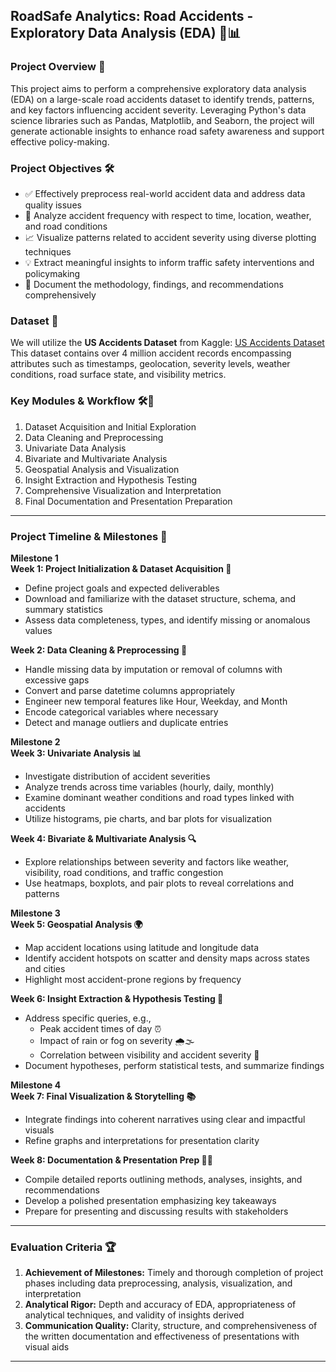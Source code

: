 ## RoadSafe Analytics: Road Accidents - Exploratory Data Analysis (EDA) 🚗📊

### Project Overview 🎯

This project aims to perform a comprehensive exploratory data analysis (EDA) on a large-scale road accidents dataset to identify trends, patterns, and key factors influencing accident severity. Leveraging Python's data science libraries such as Pandas, Matplotlib, and Seaborn, the project will generate actionable insights to enhance road safety awareness and support effective policy-making.

### Project Objectives 🛠️

- ✅ Effectively preprocess real-world accident data and address data quality issues  
- 📅 Analyze accident frequency with respect to time, location, weather, and road conditions  
- 📈 Visualize patterns related to accident severity using diverse plotting techniques  
- 💡 Extract meaningful insights to inform traffic safety interventions and policymaking  
- 📝 Document the methodology, findings, and recommendations comprehensively  

### Dataset 📁

We will utilize the **US Accidents Dataset** from Kaggle: [US Accidents Dataset](https://www.kaggle.com/datasets/sobhanmoosavi/us-accidents)  
This dataset contains over 4 million accident records encompassing attributes such as timestamps, geolocation, severity levels, weather conditions, road surface state, and visibility metrics.

### Key Modules & Workflow 🛠️🚦

1. Dataset Acquisition and Initial Exploration  
2. Data Cleaning and Preprocessing  
3. Univariate Data Analysis  
4. Bivariate and Multivariate Analysis  
5. Geospatial Analysis and Visualization  
6. Insight Extraction and Hypothesis Testing  
7. Comprehensive Visualization and Interpretation  
8. Final Documentation and Presentation Preparation  

---

### Project Timeline & Milestones 📅

**Milestone 1**  
**Week 1: Project Initialization & Dataset Acquisition 🏁**  
- Define project goals and expected deliverables  
- Download and familiarize with the dataset structure, schema, and summary statistics  
- Assess data completeness, types, and identify missing or anomalous values  

**Week 2: Data Cleaning & Preprocessing 🧹**  
- Handle missing data by imputation or removal of columns with excessive gaps  
- Convert and parse datetime columns appropriately  
- Engineer new temporal features like Hour, Weekday, and Month  
- Encode categorical variables where necessary  
- Detect and manage outliers and duplicate entries  

**Milestone 2**  
**Week 3: Univariate Analysis 📊**  
- Investigate distribution of accident severities  
- Analyze trends across time variables (hourly, daily, monthly)  
- Examine dominant weather conditions and road types linked with accidents  
- Utilize histograms, pie charts, and bar plots for visualization  

**Week 4: Bivariate & Multivariate Analysis 🔍**  
- Explore relationships between severity and factors like weather, visibility, road conditions, and traffic congestion  
- Use heatmaps, boxplots, and pair plots to reveal correlations and patterns  

**Milestone 3**  
**Week 5: Geospatial Analysis 🌍**  
- Map accident locations using latitude and longitude data  
- Identify accident hotspots on scatter and density maps across states and cities  
- Highlight most accident-prone regions by frequency  

**Week 6: Insight Extraction & Hypothesis Testing 🧠**  
- Address specific queries, e.g.,  
  - Peak accident times of day ⏰  
  - Impact of rain or fog on severity 🌧️🌫️  
  - Correlation between visibility and accident severity 🔎  
- Document hypotheses, perform statistical tests, and summarize findings  

**Milestone 4**  
**Week 7: Final Visualization & Storytelling 📚**  
- Integrate findings into coherent narratives using clear and impactful visuals  
- Refine graphs and interpretations for presentation clarity  

**Week 8: Documentation & Presentation Prep 📝🎤**  
- Compile detailed reports outlining methods, analyses, insights, and recommendations  
- Develop a polished presentation emphasizing key takeaways  
- Prepare for presenting and discussing results with stakeholders  

---

### Evaluation Criteria 🏆

1. **Achievement of Milestones:** Timely and thorough completion of project phases including data preprocessing, analysis, visualization, and interpretation  
2. **Analytical Rigor:** Depth and accuracy of EDA, appropriateness of analytical techniques, and validity of insights derived  
3. **Communication Quality:** Clarity, structure, and comprehensiveness of the written documentation and effectiveness of presentations with visual aids  

---
